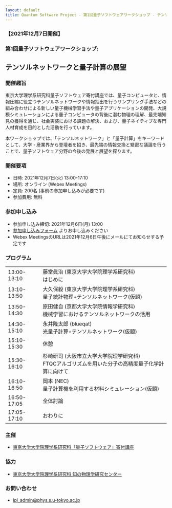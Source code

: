 ```yaml
---
layout: default
title: Quantum Software Project - 第1回量子ソフトウェアワークショップ - テンソルネットワークと量子計算の展望
---
```


### 【2021年12月7日開催】
### 第1回量子ソフトウェアワークショップ: 
## テンソルネットワークと量子計算の展望


### 開催趣旨

東京大学理学系研究科量子ソフトウェア寄付講座では、量子コンピュータと、情報圧縮に役立つテンソルネットワークや情報抽出を行うサンプリング手法などの組み合わせによる新しい量子機械学習手法や量子アプリケーションの開発、大規模シミュレーションによる量子コンピュータの背後に潜む物理の理解、最先端知見の獲得を通じ、社会実装における課題の解決、および、量子ネイティブな専門人材育成を目的とした活動を行っています。

本ワークショップでは、「テンソルネットワーク」と「量子計算」をキーワードとして、大学・産業界から登壇者を招き、最先端の情報交換と緊密な議論を行うことで、量子ソフトウェア分野の今後の発展と展望を探ります。

### 開催要項

* 日時: 2021年12月7日(火) 13:00-17:10
* 場所: オンライン (Webex Meetings)
* 定員: 200名 (事前の参加申し込みが必要です)
* 参加費用: 無料

### 参加申し込み

* 参加申し込み締切: 2021年12月6日(月) 13:00
* [参加申し込みフォーム](https://forms.gle/qc1YR4PP4pi8KqAE9) よりお申し込みください
* Webex MeetingsのURLは2021年12月6日午後にメールにてお知らせする予定です

### プログラム

<table>
<tr><td> 13:00-13:10 </td><td>藤堂眞治 (東京大学大学院理学系研究科)<br/>はじめに</td></tr>
<tr><td> 13:10-13:50 </td><td>大久保毅 (東京大学大学院理学系研究科)<br/>量子統計物理+テンソルネットワーク(仮題)</td></tr>
<tr><td> 13:50-14:30 </td><td>原田健自 (京都大学大学院情報学研究科)<br/> 機械学習におけるテンソルネットワークの活用 </td></tr>
<tr><td> 14:30-15:10 </td><td>永井隆太郎 (blueqat)<br/> 光量子計算+テンソルネットワーク(仮題)</td></tr>
<tr><td> 15:10-15:30 </td><td>休憩</td></tr>
<tr><td> 15:30-16:10 </td><td>杉崎研司 (大阪市立大学大学院理学研究科)<br/> FTQCアルゴリズムを用いた分子の高精度量子化学計算に向けて </td></tr>
<tr><td> 16:10-16:50 </td><td>岡本 (NEC)<br/> 量子計算機を利用する材料シミュレーション(仮題)</td></tr>
<tr><td> 16:50-17:05</td><td>全体討論</td></tr>
<tr><td> 17:05-17:10</td><td>おわりに</td></tr>
</table>

### 主催

* [東京大学大学院理学系研究科「量子ソフトウェア」寄付講座](https://qsw.phys.s.u-tokyo.ac.jp)

### 協力

* [東京大学大学院理学系研究科 知の物理学研究センター](https://www.phys.s.u-tokyo.ac.jp/lp/ipi/)

### お問い合わせ

* [ipi_admin@phys.s.u-tokyo.ac.jp](mailto:ipi_admin@phys.s.u-tokyo.ac.jp)